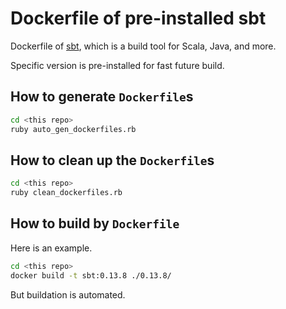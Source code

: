 # Dockerfile of pre-installed sbt


Dockerfile of [sbt](http://www.scala-sbt.org/), which is a build tool for Scala, Java, and more.

Specific version is pre-installed for fast future build.

## How to generate `Dockerfile`s

```bash
cd <this repo>
ruby auto_gen_dockerfiles.rb
```

## How to clean up the `Dockerfile`s

```bash
cd <this repo>
ruby clean_dockerfiles.rb
```

## How to build by `Dockerfile`

Here is an example.

```bash
cd <this repo>
docker build -t sbt:0.13.8 ./0.13.8/
```

But buildation is automated.